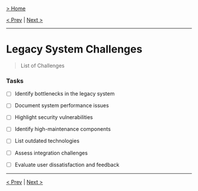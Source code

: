 [> Home](../readme.md)

[< Prev](readme)  |  [Next >](ai-integration-opportunity.md)

---

# Legacy System Challenges
> List of Challenges



### **Tasks**
* [ ] Identify bottlenecks in the legacy system
* [ ] Document system performance issues
* [ ] Highlight security vulnerabilities
* [ ] Identify high-maintenance components
* [ ] List outdated technologies
* [ ] Assess integration challenges
* [ ] Evaluate user dissatisfaction and feedback


---

[< Prev](readme)  |  [Next >](ai-integration-opportunity.md)
